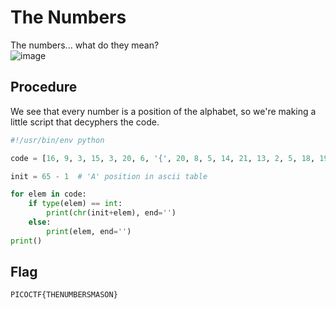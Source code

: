 # The Numbers

The numbers... what do they mean?  
![image](https://github.com/sanchyy/CTF_writeups/picoCTF2019/imgs/the_numbers.png)


## Procedure

We see that every number is a position of the alphabet, so we're making a little script that decyphers the code.
```python
#!/usr/bin/env python

code = [16, 9, 3, 15, 3, 20, 6, '{', 20, 8, 5, 14, 21, 13, 2, 5, 18, 19, 13, 1, 19, 15, 14, '}']

init = 65 - 1  # 'A' position in ascii table

for elem in code:
    if type(elem) == int:
        print(chr(init+elem), end='')
    else:
        print(elem, end='')
print()
```

## Flag

`PICOCTF{THENUMBERSMASON}`
